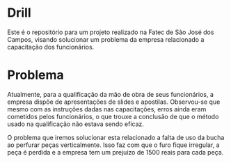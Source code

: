 # Drill

Este é o repositório para um projeto realizado na Fatec de São José dos Campos, visando solucionar um problema da empresa relacionado
a capacitação dos funcionários.

# Problema

Atualmente, para a qualificação da mão de obra de seus funcionários, a empresa dispõe de apresentações de slides e apostilas. Observou-se
que mesmo com as instruções dadas nas capacitações, erros ainda eram cometidos pelos funcionários, o que trouxe a conclusão de que o método
usado na qualificação não estava sendo eficaz.

O problema que iremos solucionar esta relacionado a falta de uso da bucha ao perfurar peças verticalmente. Isso faz com que o furo fique 
irregular, a peça é perdida e a empresa tem um prejuizo de 1500 reais para cada peça.
